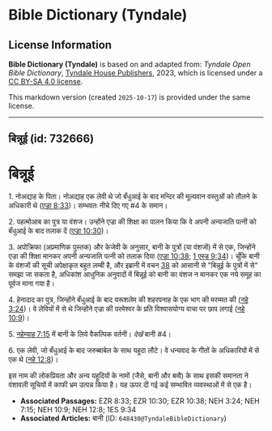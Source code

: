 # Bible Dictionary (Tyndale)

## License Information

**Bible Dictionary (Tyndale)** is based on and adapted from: _Tyndale Open Bible Dictionary_, [Tyndale House Publishers](https://tyndaleopenresources.com/), 2023, which is licensed under a [CC BY-SA 4.0 license](https://creativecommons.org/licenses/by-sa/4.0/legalcode.en).

This markdown version (created `2025-10-17`) is provided under the same license.



--------------------------------

## बिन्नूई (id: 732666)

बिन्नूई
=======

1\. नोअद्याह के पिता। नोअद्याह एक लेवी थे जो बँधुआई के बाद मन्दिर की मूल्यवान वस्तुओं को तौलने के अधिकारी थे ([एज्रा 8:33](https://ref.ly/Ezra8:33))। सम्भवतः नीचे दिए गए \#4 के समान।

2\. पहत्मोआब का पुत्र या वंशज। उन्होंने एज्रा की शिक्षा का पालन किया कि वे अपनी अन्यजाति पत्नी को बँधुआई के बाद तलाक दें ([एज्रा 10:30](https://ref.ly/Ezra10:30))।

3\. अपोक्रिफा (अप्रमाणिक पुस्तक) और केजेवी के अनुसार, बानी के पुत्रों (या वंशजों) में से एक, जिन्होंने एज्रा की शिक्षा मानकर अपनी अन्यजाति पत्नी को तलाक दिया ([एज्रा 10:38](https://ref.ly/Ezra10:38); [1 एस्ड 9:34](https://ref.ly/1Esd9:34))। चूँकि बानी के वंशजों की सूची अपेक्षाकृत बहुत लम्बी है, और इब्रानी में वचन [38](https://ref.ly/Ezra10:38) को आसानी से "बिन्नूई के पुत्रों में से" समझा जा सकता है, अधिकांश आधुनिक अनुवादों में बिन्नूई को बानी का वंशज न मानकर एक नये समूह का पूर्वज माना गया है।

4\. हेनादाद का पुत्र, जिन्होंने बँधुआई के बाद यरूशलेम की शहरपनाह के एक भाग की मरम्मत की ([नहे 3:24](https://ref.ly/Neh3:24))। वे लेवियों में से थे जिन्होंने एज्रा की परमेश्वर के प्रति विश्वासयोग्य वाचा पर छाप लगाई ([नहे 10:9](https://ref.ly/Neh10:9))।

5\. [नहेम्याह 7:15](https://ref.ly/Neh7:15) में बानी के लिये वैकल्पिक वर्तनी। *देखें* बानी \#4।

6\. एक लेवी, जो बँधुआई के बाद जरुब्बाबेल के साथ यहूदा लौटे। वे धन्यवाद के गीतों के अधिकारियों में से एक थे ([नहे 12:8](https://ref.ly/Neh12:8))।

इस नाम की लोकप्रियता और अन्य यहूदियों के नामों (जैसे, बानी और बव्वै) के साथ इसकी समानता ने वंशावली सूचियों में काफी भ्रम उत्पन्न किया है। यह ऊपर दी गई कई सम्भावित व्यवस्थाओं में से एक है।

* **Associated Passages:** EZR 8:33; EZR 10:30; EZR 10:38; NEH 3:24; NEH 7:15; NEH 10:9; NEH 12:8; 1ES 9:34
* **Associated Articles:** बानी (ID: `648430@TyndaleBibleDictionary`)

